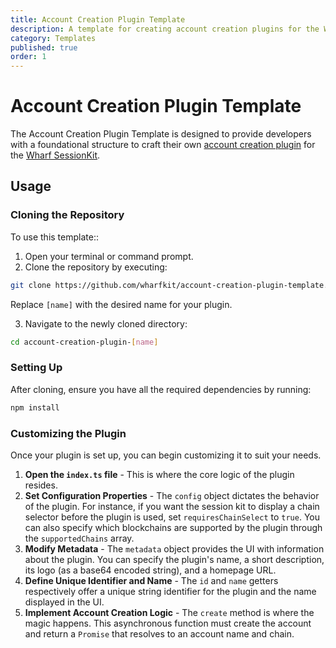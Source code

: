 ```yaml
---
title: Account Creation Plugin Template
description: A template for creating account creation plugins for the Wharf SessionKit.
category: Templates
published: true
order: 1
---
```


# Account Creation Plugin Template

The Account Creation Plugin Template is designed to provide developers with a foundational structure to craft their own [account creation plugin](/docs/session-kit/account-creation-plugin) for the [Wharf SessionKit](/docs/session-kit). 

## Usage

### Cloning the Repository

To use this template::

1. Open your terminal or command prompt.
2. Clone the repository by executing:
```bash
git clone https://github.com/wharfkit/account-creation-plugin-template.git account-creation-plugin-[name]
```
Replace `[name]` with the desired name for your plugin.

3. Navigate to the newly cloned directory:
```bash
cd account-creation-plugin-[name]
```

### Setting Up

After cloning, ensure you have all the required dependencies by running:
```bash
npm install
```

### Customizing the Plugin

Once your plugin is set up, you can begin customizing it to suit your needs.

1. **Open the `index.ts` file** - This is where the core logic of the plugin resides.
2. **Set Configuration Properties** - The `config` object dictates the behavior of the plugin. For instance, if you want the session kit to display a chain selector before the plugin is used, set `requiresChainSelect` to `true`. You can also specify which blockchains are supported by the plugin through the `supportedChains` array.
3. **Modify Metadata** - The `metadata` object provides the UI with information about the plugin. You can specify the plugin's name, a short description, its logo (as a base64 encoded string), and a homepage URL.
4. **Define Unique Identifier and Name** - The `id` and `name` getters respectively offer a unique string identifier for the plugin and the name displayed in the UI.
5. **Implement Account Creation Logic** - The `create` method is where the magic happens. This asynchronous function must create the account and return a `Promise` that resolves to an account name and chain.
